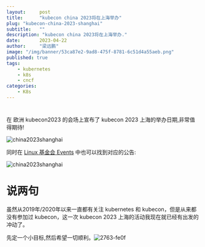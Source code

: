 ```yaml
---
layout:     post 
title:      "kubecon china 2023将在上海举办"
plug: "kubecon-china-2023-shanghai"
subtitle:   ""
description: "kubecon china 2023将在上海举办."
date:       2023-04-22
author:     "梁远鹏"
image: "/img/banner/53ca87e2-9ad8-475f-8781-6c51d4a55aeb.png"
published: true
tags:
    - kubernetes
    - k8s
    - cncf
categories: 
    - K8s
---
```



# 

在 欧洲 kubecon2023 的会场上宣布了 kubecon 2023 上海的举办日期,非常值得期待!

![china2023shanghai](/img/blog/kubecon/kubecon2023shanghai.jpg)


同时在 [Linux 基金会 Events](https://www.lfasiallc.com/kubecon-cloudnativecon-open-source-summit-china/?_gl=1*1p1f4s3*_ga*Mjc4MzQ3MDU0LjE2ODEwMTkwMTU.*_ga_VWZ4V8CGRF*MTY4MjEzOTgyMy4xLjAuMTY4MjEzOTgyMy4wLjAuMA..) 中也可以找到对应的公告:

![china2023shanghai](/img/blog/kubecon/china2023shanghai.png)

# 说两句

虽然从2019年/2020年以来一直都有关注 kubernetes 和 kubecon，但是从来都没有参加过 kubecon，这一次 kubecon 2023 上海的活动我现在就已经有出发的冲动了。

<!-- 
:heart_eyes:
-->

先定一个小目标,然后希望一切顺利。![2763-fe0f](/img/emoji/2763-fe0f.png)